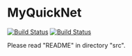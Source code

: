 MyQuickNet
==========

[![Build Status](https://travis-ci.org/xianrenb/MyQuickNet.svg?branch=travis_ci)](https://travis-ci.org/xianrenb/MyQuickNet)
[![Build Status](https://travis-ci.org/xianrenb/MyQuickNet.svg?branch=travis_ci_qunit)](https://travis-ci.org/xianrenb/MyQuickNet)

Please read "README" in directory "src".
